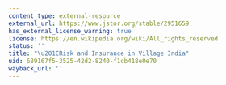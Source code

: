 ```yaml
---
content_type: external-resource
external_url: https://www.jstor.org/stable/2951659
has_external_license_warning: true
license: https://en.wikipedia.org/wiki/All_rights_reserved
status: ''
title: "\u201CRisk and Insurance in Village India"
uid: 689167f5-3525-42d2-8240-f1cb418e0e70
wayback_url: ''
---
```

